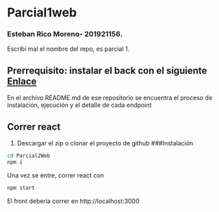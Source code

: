 # Parcial1web
### Esteban Rico Moreno- 201921156.
Escribi mal el nombre del repo, es parcial 1.

## Prerrequisito: instalar el back con el siguiente [Enlace]([https://nodejs.org/](https://github.com/isis3710-uniandes/202320_Parcial1_Back)) 
En el archivo README.md de ese repositorio se encuentra el proceso de instalación, ejecución y el detalle de cada endpoint

## Correr react
1. Descargar el zip o clonar el proyecto de github
###Instalación

```sh
cd Parcial2Web
npm i
```
Una vez se entre, correr react con 
```sh
npm start
```
El front debería correr en http://localhost:3000
